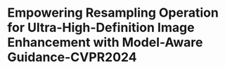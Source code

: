 # Empowering Resampling Operation for Ultra-High-Definition Image Enhancement with Model-Aware Guidance-CVPR2024

